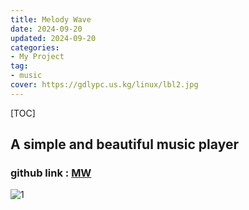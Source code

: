 ```yaml
---
title: Melody Wave
date: 2024-09-20
updated: 2024-09-20
categories: 
- My Project
tag:
- music
cover: https://gdlypc.us.kg/linux/lbl2.jpg
---
```

[TOC]

## A simple and beautiful music player


### github link : [MW](https://github.com/guduyili/Melody-Wave)


![1](https://gdlypc.us.kg/linux/8.png)

<!-- ![lbl](https://gdlypc.us.kg/linux/lbl2.jpg) -->